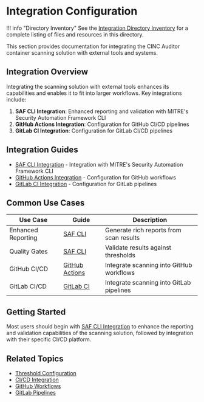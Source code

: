 # Integration Configuration

!!! info "Directory Inventory"
    See the [Integration Directory Inventory](inventory.md) for a complete listing of files and resources in this directory.

This section provides documentation for integrating the CINC Auditor container scanning solution with external tools and systems.

## Integration Overview

Integrating the scanning solution with external tools enhances its capabilities and enables it to fit into larger workflows. Key integrations include:

1. **SAF CLI Integration**: Enhanced reporting and validation with MITRE's Security Automation Framework CLI
2. **GitHub Actions Integration**: Configuration for GitHub CI/CD pipelines
3. **GitLab CI Integration**: Configuration for GitLab CI/CD pipelines

## Integration Guides

- [SAF CLI Integration](saf-cli.md) - Integration with MITRE's Security Automation Framework CLI
- [GitHub Actions Integration](github.md) - Configuration for GitHub workflows
- [GitLab CI Integration](gitlab.md) - Configuration for GitLab pipelines

## Common Use Cases

| Use Case | Guide | Description |
|----------|-------|-------------|
| Enhanced Reporting | [SAF CLI](saf-cli.md) | Generate rich reports from scan results |
| Quality Gates | [SAF CLI](saf-cli.md#threshold-validation) | Validate results against thresholds |
| GitHub CI/CD | [GitHub Actions](github.md) | Integrate scanning into GitHub workflows |
| GitLab CI/CD | [GitLab CI](gitlab.md) | Integrate scanning into GitLab pipelines |

## Getting Started

Most users should begin with [SAF CLI Integration](saf-cli.md) to enhance the reporting and validation capabilities of the scanning solution, followed by integration with their specific CI/CD platform.

## Related Topics

- [Threshold Configuration](../thresholds/index.md)
- [CI/CD Integration](../../integration/index.md)
- [GitHub Workflows](../../github-workflow-examples/index.md)
- [GitLab Pipelines](../../gitlab-pipeline-examples/index.md)